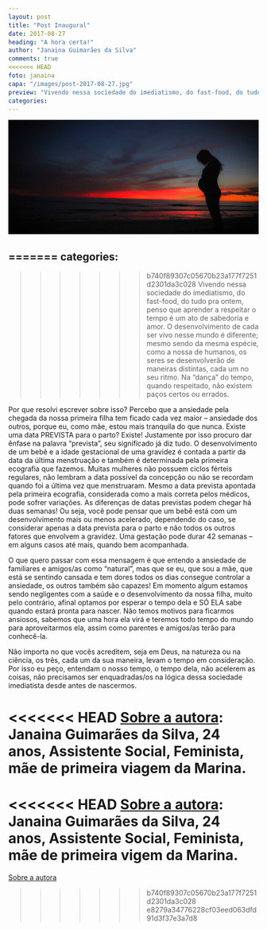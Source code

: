 ```yaml
---
layout: post
title: "Post Inaugural"
date: 2017-08-27
heading: "A hora certa!"
author: "Janaina Guimarães da Silva"
comments: true
<<<<<<< HEAD
foto: janaina
capa: "/images/post-2017-08-27.jpg"
preview: "Vivendo nessa sociedade do imediatismo, do fast-food, do tudo pra ontem, penso que aprender a respeitar o tempo é um ato de sabedoria e amor. O desenvolvimento de cada ser vivo nesse mundo é diferente; mesmo sendo da mesma espécie, como a nossa de humanos, os seres se desenvolverão de maneiras distintas, cada um no seu ritmo. Na “dança” do tempo, quando respeitado, não existem paços certos ou errados."
categories: 
---
```


![Mulher grávida](/images/post-2017-08-27.jpg)

=======
categories: 
---

>>>>>>> b740f89307c05670b23a177f7251d2301da3c028
Vivendo nessa sociedade do imediatismo, do fast-food, do tudo pra ontem, penso que aprender a respeitar o tempo é um ato de sabedoria e amor. O desenvolvimento de cada ser vivo nesse mundo é diferente; mesmo sendo da mesma espécie, como a nossa de humanos, os seres se desenvolverão de maneiras distintas, cada um no seu ritmo. Na “dança” do tempo, quando respeitado, não existem paços certos ou errados.

Por que resolvi escrever sobre isso? Percebo que a ansiedade pela chegada da nossa primeira filha tem ficado cada vez maior – ansiedade dos outros, porque eu, como mãe, estou mais tranquila do que nunca. Existe uma data PREVISTA para o parto? Existe! Justamente por isso procuro dar ênfase na palavra “prevista”, seu significado já diz tudo. O desenvolvimento de um bebê e a idade gestacional de uma gravidez é contada a partir da data da última menstruação e também é determinada pela primeira ecografia que fazemos. Muitas mulheres não possuem ciclos férteis regulares, não lembram a data possível da concepção ou não se recordam quando foi a última vez que menstruaram. Mesmo a data prevista apontada pela primeira ecografia, considerada como a mais correta pelos médicos, pode sofrer variações. As diferenças de datas previstas podem chegar há duas semanas! Ou seja, você pode pensar que um bebê está com um desenvolvimento mais ou menos acelerado, dependendo do caso, se considerar apenas a data prevista para o parto e não todos os outros fatores que envolvem a gravidez. Uma gestação pode durar 42 semanas – em alguns casos até mais, quando bem acompanhada.

O que quero passar com essa mensagem é que entendo a ansiedade de familiares e amigos/as como “natural”, mas que se eu, que sou a mãe, que está se sentindo cansada e tem dores todos os dias consegue controlar a ansiedade, os outros também são capazes! Em momento algum estamos sendo negligentes com a saúde e o desenvolvimento da nossa filha, muito pelo contrário, afinal optamos por esperar o tempo dela e SÓ ELA sabe quando estará pronta para nascer. Não temos motivos para ficarmos ansiosos, sabemos que uma hora ela virá e teremos todo tempo do mundo para aproveitarmos ela, assim como parentes e amigos/as terão para conhecê-la.

Não importa no que vocês acreditem, seja em Deus, na natureza ou na ciência, os três, cada um da sua maneira, levam o tempo em consideração. Por isso eu peço, entendam o nosso tempo, o tempo dela, não acelerem as coisas, não precisamos ser enquadradas/os na lógica dessa sociedade imediatista desde antes de nascermos.

<<<<<<< HEAD
[Sobre a autora](http://goo.gl/mpAQnq): Janaina Guimarães da Silva, 24 anos, Assistente Social, Feminista, mãe de primeira viagem da Marina.
=======
<<<<<<< HEAD
[Sobre a autora](http://goo.gl/mpAQnq): Janaina Guimarães da Silva, 24 anos, Assistente Social, Feminista, mãe de primeira vigem da Marina.
=======
[Sobre a autora](http://goo.gl/mpAQnq)
>>>>>>> b740f89307c05670b23a177f7251d2301da3c028
>>>>>>> e8279a34776228cf03eed063dfd91d3f37e3a7d8
